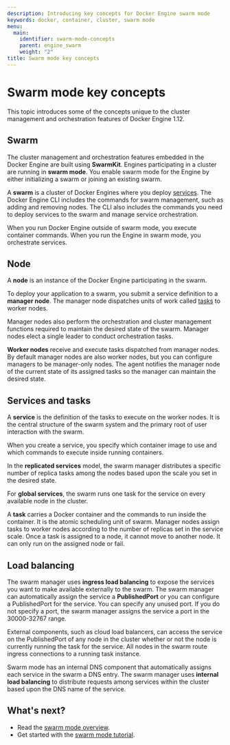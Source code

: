 ```yaml
---
description: Introducing key concepts for Docker Engine swarm mode
keywords: docker, container, cluster, swarm mode
menu:
  main:
    identifier: swarm-mode-concepts
    parent: engine_swarm
    weight: "2"
title: Swarm mode key concepts
---
```


# Swarm mode key concepts

This topic introduces some of the concepts unique to the cluster management and
orchestration features of Docker Engine 1.12.

## Swarm

The cluster management and orchestration features embedded in the Docker Engine
are built using **SwarmKit**. Engines participating in a cluster are
running in **swarm mode**. You enable swarm mode for the Engine by either
initializing a swarm or joining an existing swarm.

A **swarm** is a cluster of Docker Engines where you deploy
[services](key-concepts.md#Services-and-tasks). The Docker Engine CLI includes the commands for
swarm management, such as adding and removing nodes. The CLI also includes the
commands you need to deploy services to the swarm and manage service
orchestration.

When you run Docker Engine outside of swarm mode, you execute container
commands. When you run the Engine in swarm mode, you orchestrate services.

## Node

A **node** is an instance of the Docker Engine participating in the swarm.

To deploy your application to a swarm, you submit a service definition to a
**manager node**. The manager node dispatches units of work called
[tasks](key-concepts.md#Services-and-tasks) to worker nodes.

Manager nodes also perform the orchestration and cluster management functions
required to maintain the desired state of the swarm. Manager nodes elect a single leader to conduct orchestration tasks.

**Worker nodes** receive and execute tasks dispatched from manager nodes. By
default manager nodes are also worker nodes, but you can configure managers to
be manager-only nodes. The agent notifies the manager node of the current
state of its assigned tasks so the manager can maintain the desired state.

## Services and tasks

A **service** is the definition of the tasks to execute on the worker nodes. It
is the central structure of the swarm system and the primary root of user
interaction with the swarm.

When you create a service, you specify which container image to use and which
commands to execute inside running containers.

In the **replicated services** model, the swarm manager distributes a specific
number of replica tasks among the nodes based upon the scale you set in the
desired state.

For **global services**, the swarm runs one task for the service on every
available node in the cluster.

A **task** carries a Docker container and the commands to run inside the
container. It is the atomic scheduling unit of swarm. Manager nodes assign tasks
to worker nodes according to the number of replicas set in the service scale.
Once a task is assigned to a node, it cannot move to another node. It can only
run on the assigned node or fail.

## Load balancing

The swarm manager uses **ingress load balancing** to expose the services you
want to make available externally to the swarm. The swarm manager can
automatically assign the service a **PublishedPort** or you can configure a
PublishedPort for the service. You can specify any unused port. If you do not
specify a port, the swarm manager assigns the service a port in the 30000-32767
range.

External components, such as cloud load balancers, can access the service on the
PublishedPort of any node in the cluster whether or not the node is currently
running the task for the service.  All nodes in the swarm route ingress
connections to a running task instance.

Swarm mode has an internal DNS component that automatically assigns each service
in the swarm a DNS entry. The swarm manager uses **internal load balancing** to
distribute requests among services within the cluster based upon the DNS name of
the service.

## What's next?
* Read the [swarm mode overview](index.md).
* Get started with the [swarm mode tutorial](swarm-tutorial/index.md).